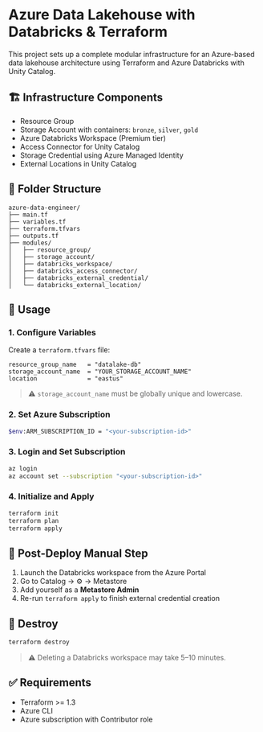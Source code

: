 # Azure Data Lakehouse with Databricks & Terraform

This project sets up a complete modular infrastructure for an Azure-based data lakehouse architecture using Terraform and Azure Databricks with Unity Catalog.

## 🏗️ Infrastructure Components

- Resource Group
- Storage Account with containers: `bronze`, `silver`, `gold`
- Azure Databricks Workspace (Premium tier)
- Access Connector for Unity Catalog
- Storage Credential using Azure Managed Identity
- External Locations in Unity Catalog

## 📁 Folder Structure

```
azure-data-engineer/
├── main.tf
├── variables.tf
├── terraform.tfvars
├── outputs.tf
├── modules/
│   ├── resource_group/
│   ├── storage_account/
│   ├── databricks_workspace/
│   ├── databricks_access_connector/
│   ├── databricks_external_credential/
│   └── databricks_external_location/
```

## 🚀 Usage

### 1. Configure Variables

Create a `terraform.tfvars` file:

```hcl
resource_group_name   = "datalake-db"
storage_account_name  = "YOUR_STORAGE_ACCOUNT_NAME"
location              = "eastus"
```

> ⚠️ `storage_account_name` must be globally unique and lowercase.

### 2. Set Azure Subscription

```bash
$env:ARM_SUBSCRIPTION_ID = "<your-subscription-id>"   
```

### 3. Login and Set Subscription

```bash
az login
az account set --subscription "<your-subscription-id>"
```

### 4. Initialize and Apply

```bash
terraform init
terraform plan
terraform apply
```

## 🔧 Post-Deploy Manual Step

1. Launch the Databricks workspace from the Azure Portal
2. Go to Catalog → ⚙️ → Metastore
3. Add yourself as a **Metastore Admin**
4. Re-run `terraform apply` to finish external credential creation

## 🧼 Destroy

```bash
terraform destroy
```

> ⚠️ Deleting a Databricks workspace may take 5–10 minutes.

## ✅ Requirements

- Terraform >= 1.3
- Azure CLI
- Azure subscription with Contributor role

